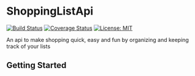 # ShoppingListApi

[![Build Status](https://travis-ci.org/JeanAbayo/ShoppingListApi.svg?branch=develop)](https://travis-ci.org/JeanAbayo/ShoppingListApi)
[![Coverage Status](https://coveralls.io/repos/github/JeanAbayo/ShoppingListApi/badge.svg?branch=develop)](https://coveralls.io/github/JeanAbayo/ShoppingListApi?branch=develop)
[![License: MIT](https://img.shields.io/badge/License-MIT-blue.svg)](https://opensource.org/licenses/MIT)


An api to make shopping quick, easy and fun by organizing and keeping track of your lists

## Getting Started

